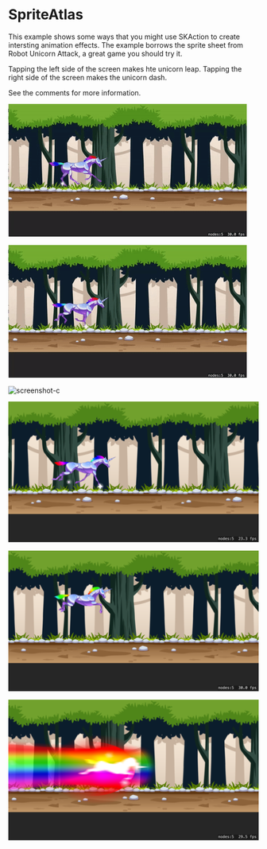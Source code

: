 # SpriteAtlas

This example shows some ways that you might use SKAction to create intersting animation effects. The example borrows
the sprite sheet from Robot Unicorn Attack, a great game you should try it. 

Tapping the left side of the screen makes hte unicorn leap. Tapping the right side of the screen makes the unicorn dash. 

See the comments for more information. 

![screenshot-a](screenshot-a.gif)

![screenshot-b](screenshot-b.gif)

![screenshot-c](screenshot-c.gif)

![screenshot-1](screenshot-1.png)

![screenshot-2](screenshot-2.png)

![screenshot-3](screenshot-3.png)
